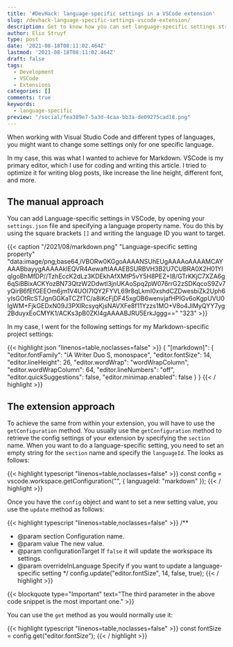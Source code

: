 ```yaml
---
title: '#DevHack: language-specific settings in a VSCode extension'
slug: /devhack-language-specific-settings-vscode-extension/
description: Get to know how you can set language-specific settings straight from within the code of your Visual Studio Code extension.
author: Elio Struyf
type: post
date: '2021-08-18T08:11:02.464Z'
lastmod: '2021-08-18T08:11:02.464Z'
draft: false
tags:
  - Development
  - VSCode
  - Extensions
categories: []
comments: true
keywords:
  - language-specific
preview: "/social/fea389e7-5a3d-4caa-bb3a-de09275cad18.png"
---
```


When working with Visual Studio Code and different types of languages, you might want to change some settings only for one specific language. 

In my case, this was what I wanted to achieve for Markdown. VSCode is my primary editor, which I use for coding and writing this article. I tried to optimize it for writing blog posts, like increase the line height, different font, and more.

## The manual approach

You can add Language-specific settings in VSCode, by opening your `settings.json` file and specifying a language property name. You do this by using the square brackets `[]` and writing the language ID you want to target.

{{< caption "/2021/08/markdown.png" "Language-specific setting property"  "data:image/png;base64,iVBORw0KGgoAAAANSUhEUgAAAAoAAAAMCAYAAABbayygAAAAAklEQVR4AewaftIAAAEBSURBVH3B2U7CUBRA0X2H01YIqIgoBhMfDP//TzhEccK2dLz3KDEkhAfXMtP5vY5H8PEZ+I8/GTrKKjC7XZA6g6qSiBBixACKYozBN73QtzW2Ddwtl3jnUKAoSpq2pW076rrG2zSDKqcoS9Zv7yQirB6fEfGEEOm6jm1V4UOI7IQY2FYVL69r8qLkmI0xshdCZDwesbiZk2Uph6yIsGOtRcSTJgnGGKaTCZfTC/a8iKcFjDF45xgOB6wenvjafHPIGv6oKgpUVU0IgWM+FjkGEDxN09J3PXlRcsyqKjsNAVXFe8f11Yzzs1MO+V8o4JIMyQYY7yg2BduyxEoCMYK1/ACKs3pB0ZKl4gAAAABJRU5ErkJggg==" "323" >}}

In my case, I went for the following settings for my Markdown-specific project settings:

{{< highlight json "linenos=table,noclasses=false" >}}
{
  "[markdown]": {
    "editor.fontFamily": "iA Writer Duo S, monospace",
    "editor.fontSize": 14,
    "editor.lineHeight": 26,
    "editor.wordWrap": "wordWrapColumn",
    "editor.wordWrapColumn": 64,
    "editor.lineNumbers": "off",
    "editor.quickSuggestions": false,
    "editor.minimap.enabled": false
  }
}
{{< / highlight >}}

## The extension approach

To achieve the same from within your extension, you will have to use the `getConfiguration` method. You usually use the `getConfiguration` method to retrieve the config settings of your extension by specifying the `section` name. When you want to do a language-specific setting, you need to set an empty string for the `section` name and specify the `languageId`. The looks as follows:

{{< highlight typescript "linenos=table,noclasses=false" >}}
const config = vscode.workspace.getConfiguration("", { languageId: "markdown" });
{{< / highlight >}}

Once you have the `config` object and want to set a new setting value, you use the `update` method as follows:

{{< highlight typescript "linenos=table,noclasses=false" >}}
/**
 * @param section Configuration name.
 * @param value The new value.
 * @param configurationTarget If `false` it will update the workspace its settings.
 * @param overrideInLanguage Specify if you want to update a language-specific setting
 */
config.update("editor.fontSize", 14, false, true);
{{< / highlight >}}

{{< blockquote type="Important" text="The third parameter in the above code snippet is the most important one." >}}

You can use the `get` method as you would normally use it:

{{< highlight typescript "linenos=table,noclasses=false" >}}
const fontSize = config.get("editor.fontSize");
{{< / highlight >}}
